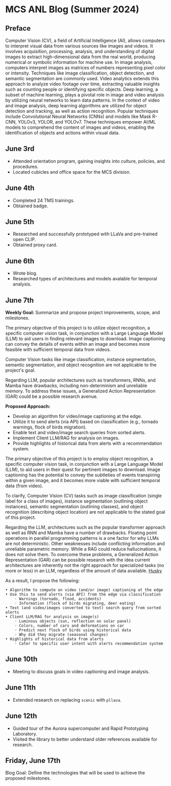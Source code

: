 # MCS ANL Blog (Summer 2024)

## Preface

Computer Vision (CV), a field of Artificial Intelligence (AI), allows computers to interpret visual data from various sources like images and videos.
It involves acquisition, processing, analysis, and understanding of digital images to extract high-dimensional data from the real world, producing numerical or symbolic information for machine use.
In image analysis, computers interpret images as matrices of numbers representing pixel color or intensity.
Techniques like image classification, object detection, and semantic segmentation are commonly used.
Video analytics extends this approach to analyze video footage over time, extracting valuable insights such as counting people or identifying specific objects.
Deep learning, a subset of machine learning, plays a pivotal role in image and video analysis by utilizing neural networks to learn data patterns.
In the context of video and image analysis, deep learning algorithms are utilized for object detection and tracking, as well as action recognition.
Popular techniques include Convolutional Neural Networks (CNNs) and models like Mask R-CNN, YOLOv3, YOLOR, and YOLOv7.
These techniques empower AI/ML models to comprehend the content of images and videos, enabling the identification of objects and actions within visual data.

## June 3rd

- Attended orientation program, gaining insights into culture, policies, and procedures.
- Located cubicles and office space for the MCS division.

## June 4th

- Completed 24 TMS trainings.
- Obtained badge.

## June 5th

- Researched and successfully prototyped with LLaVa and pre-trained open CLIP.
- Obtained proxy card.

## June 6th

- Wrote blog.
- Researched types of architectures and models avalable for temporal analysis.

## June 7th

**Weekly Goal:** Summarize and propose project improvements, scope, and milestones.

The primary objective of this project is to utilize object recognition, a specific computer vision task, in conjunction with a Large Language Model (LLM) to aid users in finding relevant images to download. Image captioning can convey the details of events within an image and becomes more feasible with sufficient temporal data from videos.

Computer Vision tasks like image classification, instance segmentation, semantic segmentation, and object recognition are not applicable to the project's goal.

Regarding LLM, popular architectures such as transformers, RNNs, and Mamba have drawbacks, including non-determinism and unreliable memory. To address these issues, a Generalized Action Representation (GAR) could be a possible research avenue.

**Proposed Approach:**

- Develop an algorithm for video/image captioning at the edge.
- Utilize it to send alerts (via API) based on classification (e.g., tornado warnings, flock of birds migration).
- Enable text and video/image search queries from sorted alerts.
- Implement Client LLM/RAG for analysis on images.
- Provide highlights of historical data from alerts with a recommendation system.



The primary objective of this project is to employ object recognition, a specific computer vision task, in conjunction with a Large Language Model (LLM), to aid users in their quest for pertinent images to download. Image captioning has the potential to convey the subtleties of events transpiring within a given image, and it becomes more viable with sufficient temporal data (from video).

To clarify, Computer Vision (CV) tasks such as image classification (single label for a class of images), instance segmentation (outlining object instances), semantic segmentation (outlining classes), and object recognition (describing object location) are not applicable to the stated goal of this project.

Regarding the LLM, architectures such as the popular transformer approach as well as RNN and Mamba have a number of drawbacks. Floating point operations in parallel programming patterns is a one factor for why LLMs are not deterministic. Other weaknesses include conflicting information and unreliable parametric memory. While a RAG could reduce hallucinations, it does not solve them. To overcome these problems, a Generalized Action Representation (GAR) can be possible research with the idea current architectures are inherently not the right approach for specialized tasks (no more or less) in an LLM, regardless of the amount of data available. [Husky](https://arxiv.org/abs/2406.06469)


As a result, I propose the following:

    • Algorithm to compute on video (and/or image) captioning at the edge
    • Use this to send alerts (via API) from the edge via classification
        ◦ Warnings (tornado, flood, accidents)
        ◦ Information (flock of birds migrating, deer eating)
    • Text (and video/images converted to text) search query from sorted alerts
    • Client LLM/RAG for analysis on image(s)
        ◦ Luminous objects (sun, reflection on solar panel)
        ◦ Colors, number of cars and deformations on car
        ◦ Predict next flock of birds using historical data
        ◦ Why did they migrate (seasonal changes)
    • Highlights of historical data from alerts
        ◦ Cater to specific user intent with alerts recommendation system











## June 10th

- Meeting to discuss goals in video captioning and image analysis.

## June 11th

- Extended research on replacing `scenic` with `pllava`.

## June 12th

- Guided tour of the Aurora supercomputer and Rapid Prototyping Laboratory.
- Visited the library to better understand older references available for research.

## Friday, June 17th

Blog Goal: Define the technologies that will be used to achieve the proposed milestones.
